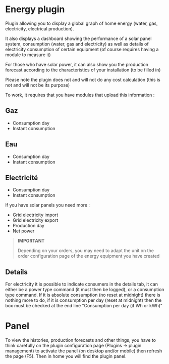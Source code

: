 # Energy plugin

Plugin allowing you to display a global graph of home energy (water, gas, electricity, electrical production).

It also displays a dashboard showing the performance of a solar panel system, consumption (water, gas and electricity) as well as details of electricity consumption of certain equipment (of course requires having a module to measure it)

For those who have solar power, it can also show you the production forecast according to the characteristics of your installation (to be filled in)

Please note the plugin does not and will not do any cost calculation (this is not and will not be its purpose)

To work, it requires that you have modules that upload this information :

## Gaz

- Consumption day
- Instant consumption

## Eau

- Consumption day
- Instant consumption

## Electricité

- Consumption day
- Instant consumption

If you have solar panels you need more : 

- Grid electricity import
- Grid electricity export
- Production day
- Net power

>**IMPORTANT**
>
>Depending on your orders, you may need to adapt the unit on the order configuration page of the energy equipment you have created

## Details

For electricity it is possible to indicate consumers in the details tab, it can either be a power type command (it must then be logged), or a consumption type command. If it is absolute consumption (no reset at midnight) there is nothing more to do, if it is consumption per day (reset at midnight) then the box must be checked at the end line "Consumption per day (if Wh or kWh)"

# Panel

To view the histories, production forecasts and other things, you have to think carefully on the plugin configuration page (Plugins -> plugin management) to activate the panel (on desktop and/or mobile) then refresh the page (F5). Then in home you will find the plugin panel.
